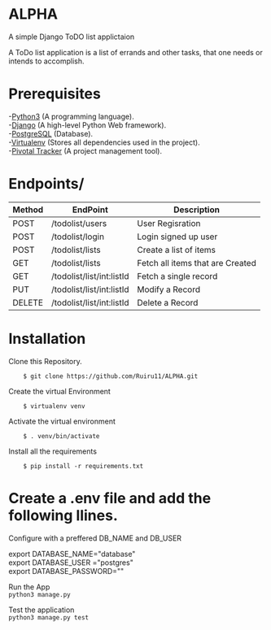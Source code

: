 # ALPHA
A simple Django ToDO list applictaion

A ToDo list application is a list of errands and other tasks, that one needs or intends to accomplish.</br>


# Prerequisites
-[Python3](https://www.python.org/) (A programming language).<br>
-[Django](https://www.djangoproject.com/) (A high-level Python Web framework).<br>
-[PostgreSQL](http://www.postgresqltutorial.com/) (Database).<br>
-[Virtualenv](https://virtualenv.pypa.io/en/latest/) (Stores all dependencies used in the project).<br>
-[Pivotal Tracker](https://www.pivotaltracker.com/dashboard) (A project management tool).<br>

# Endpoints/
Method | EndPoint | Description | 
-------|----------|---------------|
POST| /todolist/users | User Regisration|
POST| /todolist/login | Login signed up user|
POST| /todolist/lists | Create a list of items|
GET| /todolist/lists | Fetch all items that are Created | 
GET| /todolist/list/int:listId | Fetch a single record|
PUT| /todolist/list/int:listId | Modify a Record|
DELETE| /todolist/list/int:listId | Delete a Record|


# Installation
Clone this Repository.
```
    $ git clone https://github.com/Ruiru11/ALPHA.git 
```
Create the virtual Environment
```
    $ virtualenv venv
```
Activate the virtual environment
```
    $ . venv/bin/activate
```
Install all the requirements
```
    $ pip install -r requirements.txt
```

# Create a .env file and add the following llines.
Configure with a preffered DB_NAME and DB_USER

export DATABASE_NAME="database"<br>
export DATABASE_USER ="postgres"<br>
export DATABASE_PASSWORD=""

Run the App<br>
    `python3 manage.py`

Test the application<br>
    `python3 manage.py test`